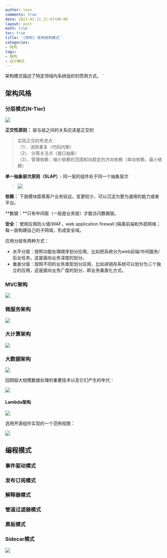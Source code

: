 ```yaml
---
author: leon
comments: true
date: 2023-02-11 21:47+00:00
layout: post
math: true
toc: true
title: '[架构] 常用架构模式'
categories:
- 架构
tags:
- 架构
- 设计模式
---
```


架构模式描述了特定领域内系统组织的惯用方式。
`
## 架构风格
### 分层模式(N-Tier)

![](/images/architecture/n-tier-logical.svg)

**正交性原则：** 层与层之间的关系应该是正交的
> 实现正交的考虑点：  
> （1）、消除重复（代码内聚）  
> （2）、分离关注点（接口抽象）  
> （3）、管理依赖：缩小依赖的范围和向稳定的方向依赖（单向依赖、最小依赖）  

**单一抽象层次原则（SLAP）:** 同一层的组件处于同一个抽象层次

> ![](/images/architecture/n-tier-layer-desc.webp)

**依赖：** 下层模块距离客户业务较远，变更较少，可以沉淀为更为通用的能力或者平台。

**数据：**只有中间层（一般是业务层）才能访问数据层。

**安全：** 使用应用防火墙(WAF，web application firewall )隔离前端和外部网络；每一层构建自己的子网域，形成安全域。


应用分层有两种方式：
- 水平分层：按照功能处理顺序划分应用，比如把系统分为web前端/中间服务/后台任务，这是面向业务深度的划分。
- 垂直分层：按照不同的业务类型划分应用，比如进销存系统可以划分为三个独立的应用，这是面向业务广度的划分，即业务垂直化方式。


### MVC架构

![](/images/architecture/mvc.png)

### 微服务架构

![](/images/architecture/microservice-architecture.png)

### 大计算架构

![](/images/architecture/big-compute-logical.png)

### 大数据架构

![](/images/architecture/big-data-logical.svg)

回顾超大规模数据处理的重要技术以及它们产生的年代：

![](/images/architecture/bit-data-technology-timeserise.jpg)


#### Lambda架构

![](/images/architecture/lambda.png)


选用开源组件实现的一个范例视图：

![](/images/architecture/lambda2.png)

## 编程模式

### 事件驱动模式

### 发布订阅模式

### 解释器模式

### 管道过滤器模式

### 黑板模式

### Sidecar模式

![](/images/architecture/sidecar.png)
